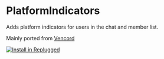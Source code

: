 # PlatformIndicators

Adds platform indicators for users in the chat and member list.

Mainly ported from
[Vencord](https://github.com/Vendicated/Vencord/blob/main/src/plugins/platformIndicators.tsx)

[![Install in Replugged](https://img.shields.io/badge/-Install%20in%20Replugged-blue?style=for-the-badge&logo=none)](https://replugged.dev/install?identifier=Puyodead1/replugged-platformindicators&source=github)
